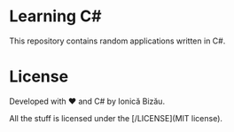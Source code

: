 # Learning C#
This repository contains random applications written in C#.

# License
Developed with :heart: and C# by Ionică Bizău.

All the stuff is licensed under the [/LICENSE](MIT license).
